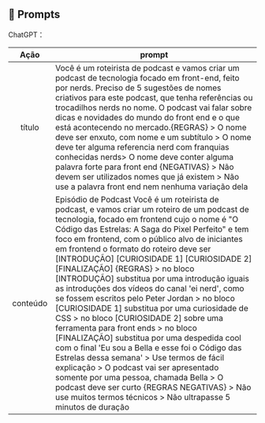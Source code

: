 ## 🧠 Prompts


ChatGPT：

|   Ação   | prompt                                                                                                                                                                                                                                                                         |
| :------: | ------------------------------------------------------------------------------------------------------------------------------------------------------------------------------------------------------------------------------------------------------------------------------ |
|  título  | Você é um roteirista de podcast e vamos criar um podcast de tecnologia focado em front-end, feito por nerds. Preciso de 5 sugestões de nomes criativos para este podcast, que tenha referências ou trocadilhos nerds no nome. O podcast vai falar sobre dicas e novidades do mundo do front end e o que está acontecendo no mercado.{REGRAS} > O nome deve ser enxuto, com nome e um subtítulo > O nome deve ter alguma referencia nerd com franquias conhecidas nerds> O nome deve conter alguma palavra forte para front end {NEGATIVAS} > Não devem ser utilizados nomes que já existem > Não use a palavra front end nem nenhuma variação dela                                                      |
| conteúdo | Episódio de Podcast Você é um roteirista de podcast, e vamos criar um  roteiro de um podcast de tecnologia, focado em frontend cujo o nome é "O Código das Estrelas: A Saga do Pixel Perfeito" e tem foco em frontend,  com o público alvo de iniciantes em frontend o formato do roteiro deve ser [INTRODUÇÃO] [CURIOSIDADE 1] [CURIOSIDADE 2] [FINALIZAÇÃO] {REGRAS} > no bloco [INTRODUÇÃO] substitua por uma introdução iguais as introduções dos vídeos do canal 'ei nerd', como se fossem escritos pelo Peter Jordan > no bloco [CURIOSIDADE 1] substitua por uma curiosidade de CSS > no bloco [CURIOSIDADE 2] sobre uma ferramenta para front ends > no bloco [FINALIZAÇÃO] substitua por uma despedida cool com o final 'Eu sou a Bella e esse foi o Código das Estrelas dessa semana' > Use termos de fácil explicação > O podcast vai ser apresentado somente por uma pessoa, chamada Bella > O podcast deve ser curto {REGRAS NEGATIVAS} > Não use muitos termos técnicos > Não ultrapasse 5 minutos de duração |

